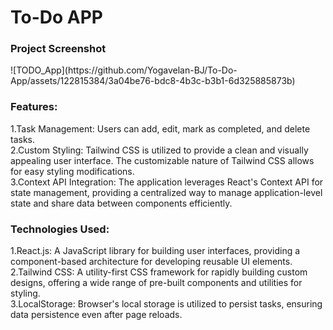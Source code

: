 <h1>To-Do APP</h1>

<h3>Project Screenshot</h3>
![TODO_App](https://github.com/Yogavelan-BJ/To-Do-App/assets/122815384/3a04be76-bdc8-4b3c-b3b1-6d325885873b)

<h3>Features:</h3>
1.Task Management: Users can add, edit, mark as completed, and delete tasks.</br>
2.Custom Styling: Tailwind CSS is utilized to provide a clean and visually appealing user interface. The customizable nature of Tailwind CSS allows for easy styling modifications.</br>
3.Context API Integration: The application leverages React's Context API for state management, providing a centralized way to manage application-level state and share data between components efficiently.</br>

<h3>Technologies Used:</h3>
1.React.js: A JavaScript library for building user interfaces, providing a component-based architecture for developing reusable UI elements.</br>
2.Tailwind CSS: A utility-first CSS framework for rapidly building custom designs, offering a wide range of pre-built components and utilities for styling.</br>
3.LocalStorage: Browser's local storage is utilized to persist tasks, ensuring data persistence even after page reloads.</br>


